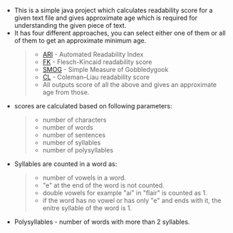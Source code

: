 * This is a simple java project which calculates readability score for a given text file and gives approximate 
age which is required for understanding the given piece of text.
* It has four different approaches, you can select either one of them or all of them to get an approximate minimum age.  
    >* [ARI](https://en.wikipedia.org/wiki/Automated_readability_index) - Automated Readability Index  
    >* [FK](https://en.wikipedia.org/wiki/Flesch%E2%80%93Kincaid_readability_tests) - Flesch-Kincaid readability score
    >* [SMOG](https://en.wikipedia.org/wiki/SMOG) - Simple Measure of Gobbledygook
    >* [CL](https://en.wikipedia.org/wiki/Coleman%E2%80%93Liau_index) - Coleman–Liau readability score
    >* All outputs score of all the above and gives an approximate age from those.
* scores are calculated based on following parameters:  
    >* number of characters
    >* number of words
    >* number of sentences
    >* number of syllables  
    >* number of polysyllables
* Syllables are counted in a word as:  
   > * number of vowels in a word.
   > * "e" at the end of the word is not counted.
   > * double vowels for example "ai" in "flair" is counted as 1.
   > * if the word has no vowel or has only "e" and ends with it, the enitre syllable of the word is 1.
* Polysyllables - number of words with more than 2 syllables.